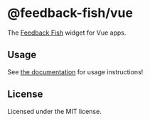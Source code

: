 # @feedback-fish/vue

The [Feedback Fish](https://feedback.fish) widget for Vue apps.

## Usage

See [the documentation](https://feedback.fish/help/vue) for usage instructions!

## License

Licensed under the MIT license.